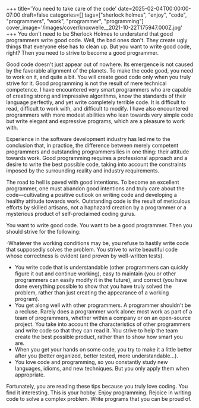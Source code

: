 +++
title='You need to take care of the code'
date=2025-02-04T00:00:00-07:00
draft=false
categories=[]
tags=["sherlock holmes", "enjoy", "code", "programmers", "work", "programmer", "programming"]
cover_image='/images/cover/knoxwelle__2021-10-22T175947.000Z.jpg'
+++
You don't need to be Sherlock Holmes to understand that good programmers write good code. Well, the bad ones don't. They create ugly things that everyone else has to clean up. But you want to write good code, right? Then you need to strive to become a good programmer.

Good code doesn't just appear out of nowhere. Its emergence is not caused by the favorable alignment of the planets. To make the code good, you need to work on it, and quite a bit. You will create good code only when you truly strive for it.
Good programming is not the result of mere technical competence. I have encountered very smart programmers who are capable of creating strong and impressive algorithms, know the standards of their language perfectly, and yet write completely terrible code. It is difficult to read, difficult to work with, and difficult to modify. I have also encountered programmers with more modest abilities who lean towards very simple code but write elegant and expressive programs, which are a pleasure to work with.

Experience in the software development industry has led me to the conclusion that, in practice, the difference between merely competent programmers and outstanding programmers lies in one thing: their attitude towards work. Good programming requires a professional approach and a desire to write the best possible code, taking into account the constraints imposed by the surrounding reality and industry requirements.

The road to hell is paved with good intentions. To become an excellent programmer, one must abandon good intentions and truly care about the code—cultivating a positive outlook on writing code and developing a healthy attitude towards work. Outstanding code is the result of meticulous efforts by skilled artisans, not a haphazard creation by a programmer or a mysterious product of self-proclaimed coding gurus.

You want to write good code. You want to be a good programmer. Then you should strive for the following:

-Whatever the working conditions may be, you refuse to hastily write code that supposedly solves the problem. You strive to write beautiful code whose correctness is evident (and proven by well-written tests).
- You write code that is understandable (other programmers can quickly figure it out and continue working), easy to maintain (you or other programmers can easily modify it in the future), and correct (you have done everything possible to show that you have truly solved the problem, rather than just creating the appearance of a working program).
- You get along well with other programmers. A programmer shouldn't be a recluse. Rarely does a programmer work alone: most work as part of a team of programmers, whether within a company or on an open-source project. You take into account the characteristics of other programmers and write code so that they can read it. You strive to help the team create the best possible product, rather than to show how smart you are.
- When you get your hands on some code, you try to make it a little better after you (better organized, better tested, more understandable…).
- You love code and programming, so you constantly study new languages, idioms, and new techniques. But you only apply them when appropriate.

Fortunately, you are reading these tips because you truly love coding. You find it interesting. This is your hobby. Enjoy programming. 
Rejoice in writing code to solve a complex problem. Write programs that you can be proud of.